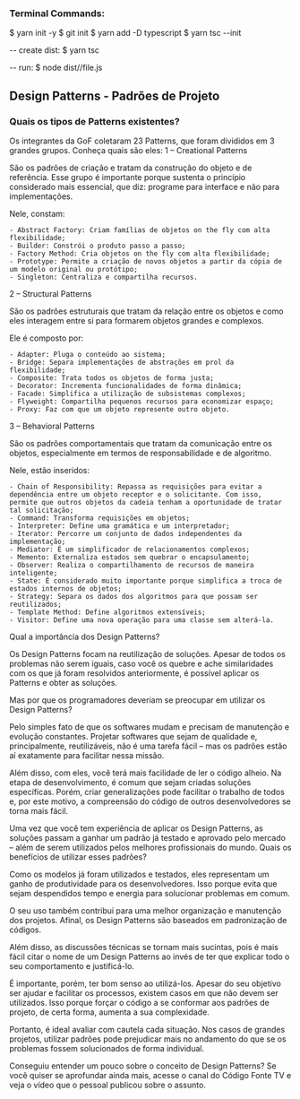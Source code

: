 ### Terminal Commands:
$ yarn init -y
$ git init
$ yarn add -D typescript
$ yarn tsc --init

-- create dist:
$ yarn tsc

-- run: 
$ node dist/<directory>/file.js

## Design Patterns - Padrões de Projeto
### Quais os tipos de Patterns existentes?

Os integrantes da GoF coletaram 23 Patterns, que foram divididos em 3 grandes grupos. Conheça quais são eles:
1 – Creational Patterns

São os padrões de criação e tratam da construção do objeto e de referência. Esse grupo é importante porque sustenta o princípio considerado mais essencial, que diz: programe para interface e não para implementações.

Nele, constam:

    - Abstract Factory: Criam famílias de objetos on the fly com alta flexibilidade;
    - Builder: Constrói o produto passo a passo;
    - Factory Method: Cria objetos on the fly com alta flexibilidade;
    - Prototype: Permite a criação de novos objetos a partir da cópia de um modelo original ou protótipo;
    - Singleton: Centraliza e compartilha recursos.

2 – Structural Patterns

São os padrões estruturais que tratam da relação entre os objetos e como eles interagem entre si para formarem objetos grandes e complexos.

Ele é composto por:

    - Adapter: Pluga o conteúdo ao sistema;
    - Bridge: Separa implementações de abstrações em prol da flexibilidade;
    - Composite: Trata todos os objetos de forma justa;
    - Decorator: Incrementa funcionalidades de forma dinâmica;
    - Facade: Simplifica a utilização de subsistemas complexos;
    - Flyweight: Compartilha pequenos recursos para economizar espaço;
    - Proxy: Faz com que um objeto represente outro objeto.

3 – Behavioral Patterns

São os padrões comportamentais que tratam da comunicação entre os objetos, especialmente em termos de responsabilidade e de algoritmo.

Nele, estão inseridos:

    - Chain of Responsibility: Repassa as requisições para evitar a dependência entre um objeto receptor e o solicitante. Com isso, permite que outros objetos da cadeia tenham a oportunidade de tratar tal solicitação;
    - Command: Transforma requisições em objetos;
    - Interpreter: Define uma gramática e um interpretador;
    - Iterator: Percorre um conjunto de dados independentes da implementação;
    - Mediator: É um simplificador de relacionamentos complexos;
    - Memento: Externaliza estados sem quebrar o encapsulamento;
    - Observer: Realiza o compartilhamento de recursos de maneira inteligente;
    - State: É considerado muito importante porque simplifica a troca de estados internos de objetos;
    - Strategy: Separa os dados dos algoritmos para que possam ser reutilizados;
    - Template Method: Define algoritmos extensíveis;
    - Visitor: Define uma nova operação para uma classe sem alterá-la.

Qual a importância dos Design Patterns?

Os Design Patterns focam na reutilização de soluções. Apesar de todos os problemas não serem iguais, caso você os quebre e ache similaridades com os que já foram resolvidos anteriormente, é possível aplicar os Patterns e obter as soluções.

Mas por que os programadores deveriam se preocupar em utilizar os Design Patterns?

Pelo simples fato de que os softwares mudam e precisam de manutenção e evolução constantes. Projetar softwares que sejam de qualidade e, principalmente, reutilizáveis, não é uma tarefa fácil – mas os padrões estão aí exatamente para facilitar nessa missão.

Além disso, com eles, você terá mais facilidade de ler o código alheio. Na etapa de desenvolvimento, é comum que sejam criadas soluções específicas. Porém, criar generalizações pode facilitar o trabalho de todos e, por este motivo, a compreensão do código de outros desenvolvedores se torna mais fácil.

Uma vez que você tem experiência de aplicar os Design Patterns, as soluções passam a ganhar um padrão já testado e aprovado pelo mercado – além de serem utilizados pelos melhores profissionais do mundo.
Quais os benefícios de utilizar esses padrões?

Como os modelos já foram utilizados e testados, eles representam um ganho de produtividade para os desenvolvedores. Isso porque evita que sejam despendidos tempo e energia para solucionar problemas em comum.

O seu uso também contribui para uma melhor organização e manutenção dos projetos. Afinal, os Design Patterns são baseados em padronização de códigos.

Além disso, as discussões técnicas se tornam mais sucintas, pois é mais fácil citar o nome de um Design Patterns ao invés de ter que explicar todo o seu comportamento e justificá-lo.

É importante, porém, ter bom senso ao utilizá-los. Apesar do seu objetivo ser ajudar e facilitar os processos, existem casos em que não devem ser utilizados. Isso porque forçar o código a se conformar aos padrões de projeto, de certa forma, aumenta a sua complexidade.

Portanto, é ideal avaliar com cautela cada situação. Nos casos de grandes projetos, utilizar padrões pode prejudicar mais no andamento do que se os problemas fossem solucionados de forma individual.

Conseguiu entender um pouco sobre o conceito de Design Patterns? Se você quiser se aprofundar ainda mais, acesse o canal do Código Fonte TV e veja o vídeo que o pessoal publicou sobre o assunto.
